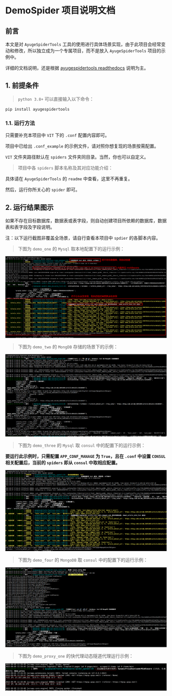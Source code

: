 # DemoSpider 项目说明文档

## 前言
本文是对 `AyugeSpiderTools` 工具的使用进行具体场景实现，由于此项目会经常变动和修改，所以独立成为一个专属项目，而不是放入 `AyugeSpiderTools` 项目的示例中。

详细的文档说明，还是根据 [ayugespidertools readthedocs](https://ayugespidertools.readthedocs.io/en/latest/) 说明为主。

## 1. 前提条件

> `python 3.8+` 可以直接输入以下命令：

```shell
pip install ayugespidertools
```

### 1.1. 运行方法

只需要补充本项目中 `VIT` 下的 `.conf` 配置内容即可。

项目中已给出 `.conf_example` 的示例文件，请对照你想复现的场景按需配置。

`VIT` 文件夹路径默认在 `spiders` 文件夹同目录。当然，你也可以自定义。

> 项目中各 `spiders` 脚本名称及其对应功能介绍：

具体请在 `AyugeSpiderTools` 的 `readme` 中查看，这里不再重复。

然后，运行你所关心的 `spider` 即可。

## 2. 运行结果图示

如果不存在目标数据库，数据表或表字段，则自动创建项目所依赖的数据库，数据表和表字段及字段说明。

注：以下运行截图非覆盖全场景，请自行查看本项目中 `spdier` 的各脚本内容。

> 下图为 `demo_one` 的 `Mysql` 取本地配置下的运行示例：
>

![image-20220803151448062](DemoSpider/docs/images/image-20220803151448062.png)

> 下图为 `demo_two` 的 `MongDB` 存储的场景下的示例：
>

![image-20220807170330444](DemoSpider/docs/images/image-20220807170330444.png)

> 下图为 `demo_three` 的 `Mysql` 取 `consul` 中的配置下的运行示例：
>

**要运行此示例时，只需配置 `APP_CONF_MANAGE` 为 `True`，且在 `.conf` 中设置 `CONSUL` 相关配置后，当前的 `spiders` 即从 `consul` 中取相应配置。**

![image-20220807170520647](DemoSpider/docs/images/image-20220807170520647.png)

> 下图为 `demo_four` 的 `MongoDB` 取 `consul` 中的配置下的运行示例：
>

![image-20220807223716593](DemoSpider/docs/images/image-20220807223716593.png)

> 下图为 `demo_proxy_one` 的快代理动态隧道代理运行示例：

![image-20220905112615892](DemoSpider/docs/images/image-20220905112615892.png)
